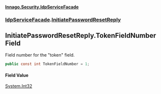 #### [Innago\.Security\.IdpServiceFacade](../../index.md 'index')
### [IdpServiceFacade](../index.md 'IdpServiceFacade').[InitiatePasswordResetReply](index.md 'IdpServiceFacade\.InitiatePasswordResetReply')

## InitiatePasswordResetReply\.TokenFieldNumber Field

Field number for the "token" field\.

```csharp
public const int TokenFieldNumber = 1;
```

#### Field Value
[System\.Int32](https://learn.microsoft.com/en-us/dotnet/api/system.int32 'System\.Int32')